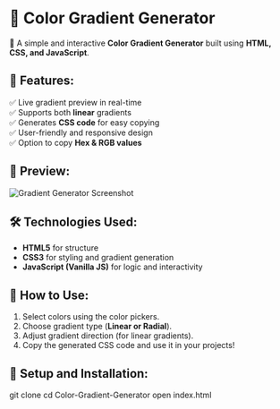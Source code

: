 # 🎨 Color Gradient Generator


🚀 A simple and interactive **Color Gradient Generator** built using **HTML, CSS, and JavaScript**.

## 🌟 Features:
✅ Live gradient preview in real-time  
✅ Supports both **linear** gradients  
✅ Generates **CSS code** for easy copying  
✅ User-friendly and responsive design  
✅ Option to copy **Hex & RGB values**

## 📸 Preview:
![Gradient Generator Screenshot](https://github.com/Anuj-kumar-jha/Color-Gradient-Generator/issues/1#issue-2958731708)

## 🛠️ Technologies Used:
- **HTML5** for structure  
- **CSS3** for styling and gradient generation  
- **JavaScript (Vanilla JS)** for logic and interactivity  

## 🚀 How to Use:
1. Select colors using the color pickers.
2. Choose gradient type (**Linear or Radial**).
3. Adjust gradient direction (for linear gradients).
4. Copy the generated CSS code and use it in your projects!

## 📂 Setup and Installation:

git clone 
cd Color-Gradient-Generator
open index.html
